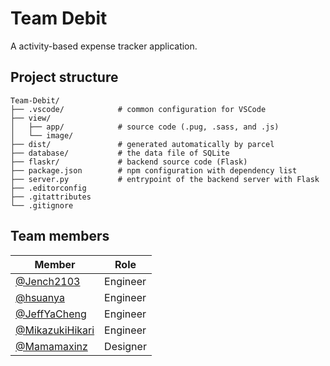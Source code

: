 # Team Debit
A activity-based expense tracker application.

## Project structure
```
Team-Debit/
├── .vscode/            # common configuration for VSCode
├── view/
│   ├── app/            # source code (.pug, .sass, and .js)
│   └── image/
├── dist/               # generated automatically by parcel
├── database/           # the data file of SQLite
├── flaskr/             # backend source code (Flask)
├── package.json        # npm configuration with dependency list
├── server.py           # entrypoint of the backend server with Flask
├── .editorconfig
├── .gitattributes
└── .gitignore
```

## Team members
| Member                                               | Role     |
| ---------------------------------------------------- | -------- |
| [@Jench2103](https://github.com/Jench2103)           | Engineer |
| [@hsuanya](https://github.com/hsuanya)               | Engineer |
| [@JeffYaCheng](https://github.com/JeffYaCheng)       | Engineer |
| [@MikazukiHikari](https://github.com/MikazukiHikari) | Engineer |
| [@Mamamaxinz](https://github.com/Mamamaxinz)         | Designer |

